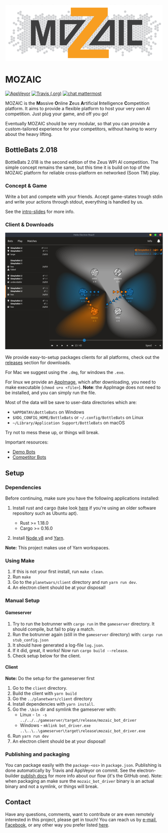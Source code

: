<p align="center"><img src="/resources/Design%205.PNG" alt="MOZAIC"/></p>

# MOZAIC

[![AppVeyor](https://img.shields.io/appveyor/ci/wschella/MOZAIC.svg)](https://ci.appveyor.com/project/wschella/mozaic)
[![Travis (.org)](https://img.shields.io/travis/ZeusWPI/MOZAIC.svg)](https://travis-ci.org/ZeusWPI/MOZAIC/)
[![chat mattermost](https://img.shields.io/badge/chat-mattermost-blue.svg)](https://mattermost.zeus.gent/zeus/channels/mozaic)

MOZAIC is the **M**assive **O**nline **Z**eus **A**rtificial **I**ntelligence **C**ompetition platform.
It aims to provide a flexible platform to host your very own AI competition. Just plug your game, and off you go!

Eventually MOZAIC should be very modular, so that you can provide a custom-tailored experience for your competitors, without having to worry about the heavy lifting.

## BottleBats 2.018

BottleBats 2.018 is the second edition of the Zeus WPI AI competition. The simple concept remains the same, but this time it is build on top of the MOZAIC platform for reliable cross-platform en networked (Soon TM) play. 

### Concept & Game

Write a bot and compete with your friends. Accept game-states trough stdin and write your actions through stdout, everything is handled by us. 

See the [intro-slides](https://drive.google.com/open?id=1ZwFlXGm7WZ4urTFxXdyoEz7n19PjwkO4Z-iVYLWCDmg) for more info.

### Client & Downloads

<p align="center"><img src="/resources/clientv0.3.png" alt="MOZAIC"/></p>

We provide easy-to-setup packages clients for all platforms, check out the [releases](https://github.com/ZeusWPI/MOZAIC/releases) section for downloads.

For Mac we suggest using the `.dmg`, for windows the `.exe`.

For linux we provide an [AppImage](https://appimage.org/), which after downloading, you need to make executable (`chmod u+x <file>`).
**Note**: the AppImage does not need to be installed, and you can simply run the file.

Most of the data will be save to user-data directories which are:

* `%APPDATA%\BottleBats` on Windows
* `$XDG_CONFIG_HOME/BottleBats` or `~/.config/BottleBats` on Linux
* `~/Library/Application Support/BottleBats` on macOS

Try not to mess these up, or things will break.

Important resources:

* [Demo Bots](https://github.com/ZeusWPI/MOZAIC/tree/development/planetwars/bots)
* [Competitor Bots](https://hackmd.io/h4vmgyBDS-yQxrztywfxCQ#)

## Setup

### Dependencies

Before continuing, make sure you have the following applications installed:

1. Install rust and cargo (take look [here](https://rustup.rs/) if you're using an older software repository such as Ubuntu apt).
    * Rust >= 1.18.0
    * Cargo >= 0.16.0

1. Install [Node v8][node] and [Yarn][yarn].

**Note:** This project makes use of Yarn workspaces.

### Using Make

1. If this is not your first install, run `make clean`.
1. Run `make`
1. Go to the `planetwars/client` directory and run `yarn run dev`. 
1. An electron client should be at your disposal!

### Manual Setup

#### Gameserver

1. Try to run the botrunner with `cargo run` in the `gameserver` directory. It should compile, but fail to play a match.
1. Run the botrunner again (still in the `gameserver` directory) with: `cargo run stub_config.json`
1. It should have generated a log-file `log.json`.
1. If it did, great, it works! Now run `cargo build --release`.
1. Check setup below for the client.

#### Client

**Note:** Do the setup for the gameserver first

1. Go to the `client` directory.
1. Build the client with `yarn build`
1. Go the `../planetwars/client` directory
1. Install dependencies with `yarn install`.
1. Go the `.\bin` dir and symlink the gameserver with:
    * Linux -  `ln -s ../../../gameserver/target/release/mozaic_bot_driver`
    * Windows -  `mklink bot_driver.exe ..\..\..\gameserver\target\release\mozaic_bot_driver.exe`
1. Run `yarn run dev`
1. An electron client should be at your disposal!

### Publishing and packaging

You can package easily with the `package-<os>` in `package.json`. Publishing is done automatically by Travis and AppVeyor on commit. See the electron-builder [publish docs](https://www.electron.build/configuration/publish) for more info about our flow (it's the GitHub one).
Note: when packaging an make sure the `mozaic_bot_driver` binary is an actual binary and not a symlink, or things will break.

## Contact

Have any questions, comments, want to contribute or are even remotely interested in this project, please get in touch!
You can reach us by [e-mail](mailto:bottlebats@zeus.ugent.be), [Facebook](https://www.facebook.com/zeus.wpi), or any other way you prefer listed [here](https://zeus.ugent.be/about/).

[yarn]: https://yarnpkg.com/lang/en/
[node]: https://nodejs.org/en/
